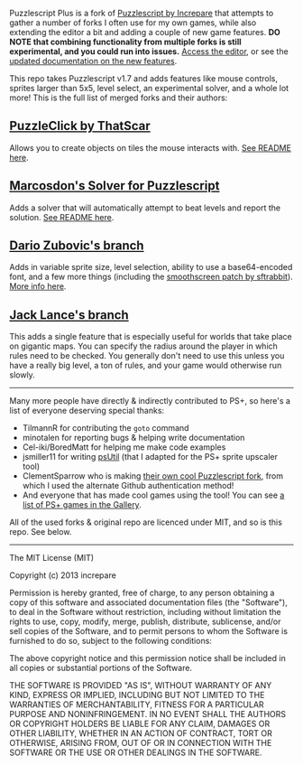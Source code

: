 Puzzlescript Plus is a fork of [Puzzlescript by Increpare](https://github.com/increpare/PuzzleScript) that attempts to gather a number of forks I often use for my own games, while also extending the editor a bit and adding a couple of new game features. **DO NOTE that combining functionality from multiple forks is still experimental, and you could run into issues.** [Access the editor](https://auroriax.github.io/PuzzleScript/editor.html), or see the [updated documentation on the new features](https://auroriax.github.io/PuzzleScript/Documentation/documentation.html).

This repo takes Puzzlescript v1.7 and adds features like mouse controls, sprites larger than 5x5, level select, an experimental solver, and a whole lot more! This is the full list of merged forks and their authors:

## [PuzzleClick by ThatScar](https://github.com/ThatScar/PuzzleScript)
Allows you to create objects on tiles the mouse interacts with. [See README here](https://github.com/ThatScar/PuzzleScript/blob/master/README.md).

## [Marcosdon's Solver for Puzzlescript](https://github.com/marcosdon/PuzzleScriptWithSolver)
Adds a solver that will automatically attempt to beat levels and report the solution. [See README here](https://github.com/marcosdon/PuzzleScriptWithSolver/blob/master/README.md).

## [Dario Zubovic's branch](https://github.com/dario-zubovic/PuzzleScript)
Adds in variable sprite size, level selection, ability to use a base64-encoded font, and a few more things (including the [smoothscreen patch by sftrabbit](https://github.com/sftrabbit/PuzzleScript-smoothscreen)). [More info here](https://dario-zubovic.github.io/PuzzleScript/Documentation/differences.html).

## [Jack Lance's branch](https://github.com/JackLance/PuzzleScript)
This adds a single feature that is especially useful for worlds that take place on gigantic maps. You can specify the radius around the player in which rules need to be checked. You generally don't need to use this unless you have a really big level, a ton of rules, and your game would otherwise run slowly.

-------

Many more people have directly & indirectly contributed to PS+, so here's a list of everyone deserving special thanks:
- TilmannR for contributing the `goto` command
- minotalen for reporting bugs & helping write documentation
- Cel-iki/BoredMatt for helping me make code examples
- jsmiller11 for writing [psUtil](https://github.com/jcmiller11/psUtil) (that I adapted for the PS+ sprite upscaler tool)
- ClementSparrow who is making [their own cool Puzzlescript fork](https://github.com/ClementSparrow/Pattern-Script), from which I used the alternate Github authentication method!
- And everyone that has made cool games using the tool! You can see [a list of PS+ games in the Gallery](https://auroriax.github.io/PuzzleScript/Gallery/index.html).

All of the used forks & original repo are licenced under MIT, and so is this repo. See below.

-------

The MIT License (MIT)

Copyright (c) 2013 increpare

Permission is hereby granted, free of charge, to any person obtaining a copy of this software and associated documentation files (the "Software"), to deal in the Software without restriction, including without limitation the rights to use, copy, modify, merge, publish, distribute, sublicense, and/or sell copies of the Software, and to permit persons to whom the Software is furnished to do so, subject to the following conditions:

The above copyright notice and this permission notice shall be included in all copies or substantial portions of the Software.

THE SOFTWARE IS PROVIDED "AS IS", WITHOUT WARRANTY OF ANY KIND, EXPRESS OR IMPLIED, INCLUDING BUT NOT LIMITED TO THE WARRANTIES OF MERCHANTABILITY, FITNESS FOR A PARTICULAR PURPOSE AND NONINFRINGEMENT. IN NO EVENT SHALL THE AUTHORS OR COPYRIGHT HOLDERS BE LIABLE FOR ANY CLAIM, DAMAGES OR OTHER LIABILITY, WHETHER IN AN ACTION OF CONTRACT, TORT OR OTHERWISE, ARISING FROM, OUT OF OR IN CONNECTION WITH THE SOFTWARE OR THE USE OR OTHER DEALINGS IN THE SOFTWARE.
